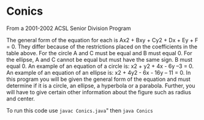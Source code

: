 # Conics

From a 2001-2002 ACSL Senior Division Program

The general form of the equation for each is Ax2 + Bxy + Cy2 + Dx + Ey + F = 0. 
They differ because of the restrictions placed on the coefficients in the table above.
For the circle A and C must be equal and B must equal 0. For the ellipse, A and C cannot 
be equal but must have the same sign. B must equal 0. An example of an equation of a circle is:
x2 + y2 + 4x - 6y –3 = 0. An example of an equation of an ellipse is: x2 + 4y2 - 6x - 16y – 11 = 0. 
In this program you will be given the general form of the equation and must determine if it is a circle,
an ellipse, a hyperbola or a parabola. Further, you will have to give certain other information about the 
figure such as radius and center.

To run this code use `javac Conics.java`"
then `java Conics`
